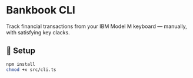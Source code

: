 # Bankbook CLI

Track financial transactions from your IBM Model M keyboard — manually, with satisfying key clacks.

## 🚀 Setup

```bash
npm install
chmod +x src/cli.ts
